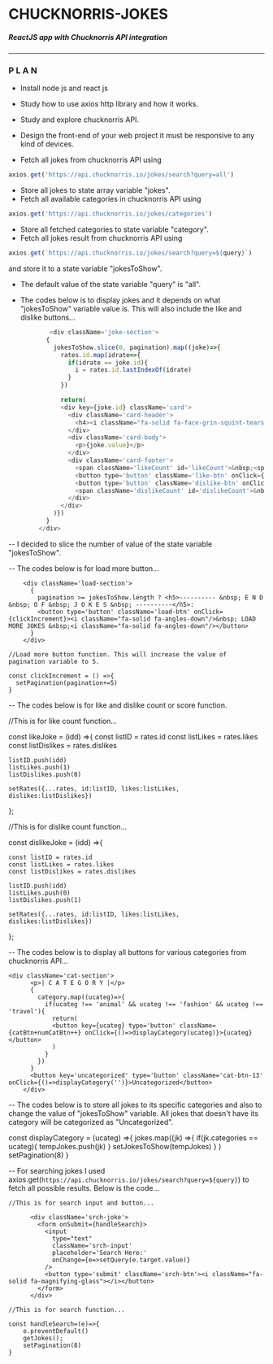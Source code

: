 # CHUCKNORRIS-JOKES
##### ReactJS app with Chucknorris API integration

---

###  P L A N 

- Install node js and react js
- Study how to use axios http library and how it works.
- Study and explore chucknorris API.
- Design the front-end of your web project it must be responsive to any kind of devices.

- Fetch all jokes from chucknorris API using 

```js
axios.get('https://api.chucknorris.io/jokes/search?query=all')
```

- Store all jokes to state array variable "jokes".
- Fetch all available categories in chucknorris API using 

```js
axios.get('https://api.chucknorris.io/jokes/categories')
```
- Store all fetched categories to state variable "category".
- Fetch all jokes result from chucknorris API using 

```js
axios.get(`https://api.chucknorris.io/jokes/search?query=${query}`)
```

   and store it to a state variable "jokesToShow".
- The default value of the state variable "query" is "all".
- The codes below is to display jokes and it depends on what "jokesToShow" variable value is. This will also 
   include the like and dislike buttons...
   
   ```js
           <div className='joke-section'>
          {
            jokesToShow.slice(0, pagination).map((joke)=>{
              rates.id.map(idrate=>{
                if(idrate == joke.id){
                  i = rates.id.lastIndexOf(idrate)
                }
              })

              return(
              <div key={joke.id} className='card'>
                <div className='card-header'>
                  <h4><i className="fa-solid fa-face-grin-squint-tears"></i> {joke.categories == "" ? joke.categories = "uncategorized": joke.categories=joke.categories} JOKE <i className="laps fa-solid fa-face-grin-squint-tears"></i></h4>
                </div>
                <div className='card-body'>
                  <p>{joke.value}</p>
                </div>
                <div className='card-footer'>
                  <span className='likeCount' id='likeCount'>&nbsp;<span>{joke.id == rates.id[i] ? rates.likes[i]:0}</span>&nbsp;</span>
                  <button type='button' className='like-btn' onClick={()=>likeJoke(joke.id)}><i className="fa-solid fa-thumbs-up"/></button>
                  <button type='button' className='dislike-btn' onClick={ () => dislikeJoke(joke.id)}><i className="fa-solid fa-thumbs-down"/></button>
                  <span className='dislikeCount' id='dislikeCount'>&nbsp;<span>{joke.id == rates.id[i] ? rates.dislikes[i]:0}</span>&nbsp;</span>
                </div>
              </div>
            )})
          }
        </div>
   ```

-- I decided to slice the number of value of the state variable "jokesToShow".

-- The codes below is for load more button...

        <div className='load-section'>
          {
            pagination >= jokesToShow.length ? <h5>---------- &nbsp; E N D &nbsp; O F &nbsp; J O K E S &nbsp; ----------</h5>:
            <button type='button' className='load-btn' onClick={clickIncrement}><i className="fa-solid fa-angles-down"/>&nbsp; LOAD MORE JOKES &nbsp;<i className="fa-solid fa-angles-down"/></button>
          }
        </div>
	
	//Load more button function. This will increase the value of pagination variable to 5.

	const clickIncrement = () =>{
	  setPagination(pagination+=5)
  	}

-- The codes below is for like and dislike count or score function.
   
  //This is for like count function...

  const likeJoke = (idd) =>{
    const listID = rates.id
    const listLikes = rates.likes
    const listDislikes = rates.dislikes

    listID.push(idd)
    listLikes.push(1)
    listDislikes.push(0)

    setRates({...rates, id:listID, likes:listLikes, dislikes:listDislikes})
  };

  //This is for dislike count function...

  const dislikeJoke = (idd) =>{

    const listID = rates.id
    const listLikes = rates.likes
    const listDislikes = rates.dislikes

    listID.push(idd)
    listLikes.push(0)
    listDislikes.push(1)

    setRates({...rates, id:listID, likes:listLikes, dislikes:listDislikes})
  };

-- The codes below is to display all buttons for various categories from chucknorris API...
        
	<div className='cat-section'>
          <p>| C A T E G O R Y |</p>
          {
            category.map((ucateg)=>{
              if(ucateg !== 'animal' && ucateg !== 'fashion' && ucateg !== 'travel'){
                return(
                <button key={ucateg} type='button' className={catBtn+numCatBtn++} onClick={()=>displayCategory(ucateg)}>{ucateg}</button>
                )
              }
            })
          }
          <button key='uncategorized' type='button' className='cat-btn-13' onClick={()=>displayCategory('')}>Uncategorized</button>
        </div>

-- The codes below is to store all jokes to its specific categories and also to change the value of "jokesToShow" variable.
   All jokes that doesn't have its category will be categorized as "Uncategorized".

  const displayCategory = (ucateg) =>{
    jokes.map((jk) =>{
      if(jk.categories == ucateg){
        tempJokes.push(jk)
      }
      setJokesToShow(tempJokes)
    } )
    setPagination(8)
  }

-- For searching jokes I used axios.get(`https://api.chucknorris.io/jokes/search?query=${query}`) to fetch all possible results.
   Below is the code...
	
	//This is for search input and button...

          <div className='srch-joke'>
            <form onSubmit={handleSearch}>
              <input 
                type="text"
                className='srch-input'
                placeholder='Search Here:' 
                onChange={e=>setQuery(e.target.value)}
              />
              <button type='submit' className='srch-btn'><i className="fa-solid fa-magnifying-glass"></i></button>
            </form>
          </div>

	//This is for search function...

  	const handleSearch=(e)=>{
	    e.preventDefault()
	    getJokes();
	    setPagination(8)
	}
